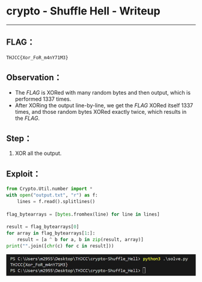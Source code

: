 # crypto - Shuffle Hell - Writeup

---  

## FLAG：
`THJCC{Xor_FoR_m4nY71M3}`

## Observation：
- The $FLAG$ is XORed with many random bytes and then output, which is performed 1337 times.
- After XORing the output line-by-line, we get the $FLAG$ XORed itself 1337 times, and those random bytes XORed exactly twice, which results in the $FLAG$.

## Step：
1. XOR all the output.

## Exploit：  

```python
from Crypto.Util.number import *
with open("output.txt", "r") as f:
    lines = f.read().splitlines()
  
flag_bytearrays = [bytes.fromhex(line) for line in lines]
  
result = flag_bytearrays[0]
for array in flag_bytearrays[1:]:
    result = [a ^ b for a, b in zip(result, array)]
print("".join([chr(c) for c in result]))
```

![pic](pic/flag.png)